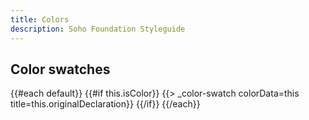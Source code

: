 ```yaml
---
title: Colors
description: Soho Foundation Styleguide
---
```


## Color swatches

<div class="color-row">
    {{#each default}}
        {{#if this.isColor}}
            {{> _color-swatch colorData=this title=this.originalDeclaration}}
        {{/if}}
    {{/each}}
</div>
